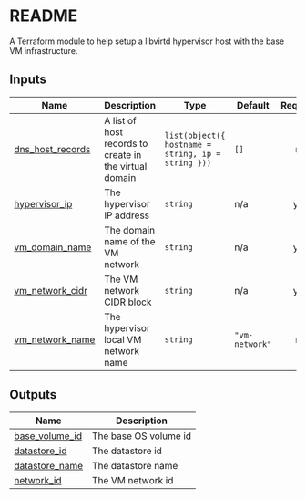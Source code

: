 # README
A Terraform module to help setup a libvirtd hypervisor host with the base VM infrastructure.
<!-- BEGIN_TF_DOCS -->
## Inputs

| Name | Description | Type | Default | Required |
|------|-------------|------|---------|:--------:|
| <a name="input_dns_host_records"></a> [dns\_host\_records](#input\_dns\_host\_records) | A list of host records to create in the virtual domain | `list(object({ hostname = string, ip = string }))` | `[]` | no |
| <a name="input_hypervisor_ip"></a> [hypervisor\_ip](#input\_hypervisor\_ip) | The hypervisor IP address | `string` | n/a | yes |
| <a name="input_vm_domain_name"></a> [vm\_domain\_name](#input\_vm\_domain\_name) | The domain name of the VM network | `string` | n/a | yes |
| <a name="input_vm_network_cidr"></a> [vm\_network\_cidr](#input\_vm\_network\_cidr) | The VM network CIDR block | `string` | n/a | yes |
| <a name="input_vm_network_name"></a> [vm\_network\_name](#input\_vm\_network\_name) | The hypervisor local VM network name | `string` | `"vm-network"` | no |

## Outputs

| Name | Description |
|------|-------------|
| <a name="output_base_volume_id"></a> [base\_volume\_id](#output\_base\_volume\_id) | The base OS volume id |
| <a name="output_datastore_id"></a> [datastore\_id](#output\_datastore\_id) | The datastore id |
| <a name="output_datastore_name"></a> [datastore\_name](#output\_datastore\_name) | The datastore name |
| <a name="output_network_id"></a> [network\_id](#output\_network\_id) | The VM network id |
<!-- END_TF_DOCS -->
